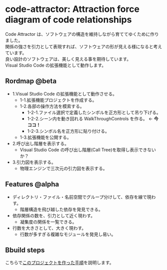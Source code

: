 # code-attractor: Attraction force diagram of code relationships

Code Attractor は、ソフトウェアの構造を維持しながら育ててゆくために作りました。  
関係の強さを引力として表現すれば、ソフトウェアの形が見える様になると考えています。  
良い設計のソフトウェアは、美しく見える事を期待しています。  
Visual Studio Code の拡張機能として動作します。

## Rordmap @beta

- 1.Visual Studio Code の拡張機能として動作させる。
  - 1-1.拡張機能プロジェクトを作成する。
  - 1-2.各部の操作方法を模索する。
    - 1-2-1.ファイル選択で定義したシンボルを正方形として吊り下げる。
    - 1-2-2.シーン内を動き回れる WalkThroughControls を作る。 <- **今ココ！**
    - 1-2-3.シンボル名を正方形に貼り付ける。
  - 1-3.拡張機能を公開する。
- 2.呼び出し階層を表示する。
  - Visual Studio Code の呼び出し階層(Call Tree)を取得し表示できないか？
- 3.引力図を表示する。
  - 物理エンジンで三次元の引力図を表示する。

## Features @alpha

- ディレクトリ・ファイル・名前空間でグループ分けして、依存を線で現わす。
  - 階層構造を飛び越した依存を発見できる。
- 依存関係の数を、引力として近く現わす。
  - 凝集度の関係を一覧できる。
- 行数を大きさとして、大きく現わす。
  - 行数が多すぎる複雑なモジュールを発見し易い。

## Bbuild steps

こちらで[このプロジェクトを作った手順](construction-steps.md)を説明します。
